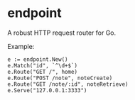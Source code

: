 # endpoint
A robust HTTP request router for Go.

Example:
```
e := endpoint.New()
e.Match("id", `^\d+$`)
e.Route("GET /", home)
e.Route("POST /note", noteCreate)
e.Route("GET /note/:id", noteRetrieve)
e.Serve("127.0.0.1:3333")
```
